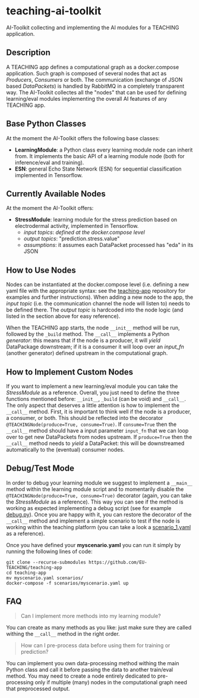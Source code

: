 # teaching-ai-toolkit
AI-Toolkit collecting and implementing the AI modules for a TEACHING application.

## Description
A TEACHING app defines a computational graph as a docker.compose application.
Such graph is composed of several nodes that act as *Producers*, *Consumers* or both.
The communication (exchange of JSON based *DataPackets*) is handled by RabbitMQ in a completely transparent way.
The AI-Toolkit collectes all the "nodes" that can be used for defining learning/eval modules implementing the overall AI features of any TEACHING app.

## Base Python Classes
At the moment the AI-Toolkit offers the following base classes:

- **LearningModule**: a Python class every learning module node can inherit from. It implements the basic API of a learning module node (both for inference/eval and training).
- **ESN**: general Echo State Network (ESN) for sequential classification implemented in Tensorflow.

## Currently Available Nodes
At the moment the AI-Toolkit offers:

- **StressModule**: learning module for the stress prediction based on electrodermal activity, implemented in Tensorflow.
  - *input topics*: *defined at the docker.compose level*
  - *output topics*: "prediction.stress.value"
  - *assumptions*: it assumes each DataPacket processed has "eda" in its JSON

## How to Use Nodes
Nodes can be instantiated at the docker.compose level (i.e. defining a new yaml file with the appropriate syntax: see the [teaching-app](https://github.com/EU-TEACHING/teaching-app) repository for examples and further instructions). When adding a new node to the app, the *input topic* (i.e. the communication channel the node will listen to) needs to be defined there. The *output topic* is hardcoded into the node logic (and listed in the section above for easy reference).

When the TEACHING app starts, the node `__init__` method will be run, followed by the `_build` method. The `__call__` implements a Python *generator*: this means that if the node is a producer, it will *yield* DataPackage downstream; if it is a consumer it will loop over an *input_fn* (another generator) defined upstream in the computational graph.

## How to Implement Custom Nodes
If you want to implement a new learning/eval module you can take the *StressModule* as a reference. Overall, you just need to define the three functions mentioned before: `__init__`, `_build` (can be void) and `__call__`. The only aspect that deserves a little attention is how to implement the `__call__` method. First, it is important to think well if the node is a producer, a consumer, or both. This should be reflected into the decorator `@TEACHINGNode(produce=True, consume=True)`. If `consume=True` then the `__call__` method should have a input parameter `input_fn` that we can loop over to get new DataPackets from nodes upstream. If `produce=True` then the `__call__` method needs to *yield* a DataPacket: this will be downstreamed automatically to the (eventual) consumer nodes.

## Debug/Test Mode

In order to debug your learning module we suggest to implement a `__main__` method within the learning module script and to momentarily disable the `@TEACHINGNode(produce=True, consume=True)` decorator (again, you can take the *StressModule* as a reference). This way you can see if the method is working as expected implementing a debug script (see for example [debug.py](debug.py)). Once you are happy with it, you can restore the decorator of the `__call__` method and implement a simple scenario to test if the node is working within the teaching platform (you can take a look a [scenario_1.yaml](https://github.com/EU-TEACHING/teaching-app/blob/main/scenarios/scenario_1.yaml) as a reference). 

Once you have defined your **myscenario.yaml** you can run it simply by running the following lines of code:

```
git clone --recurse-submodules https://github.com/EU-TEACHING/teaching-app
cd teaching-app
mv myscenario.yaml scenarios/
docker-compose -f scenarios/myscenario.yaml up
```

## FAQ

> Can I implement more methods into my learning module?

You can create as many methods as you like: just make sure they are called withing the `__call__` method in the right order.

> How can I pre-process data before using them for training or prediction?

You can implement you own data-processing method withing the main Python class and call it before passing the data to another train/eval method. You may need to create a node entirely dedicated to pre-processing only if multiple (many) nodes in the computational graph need that preprocessed output.

